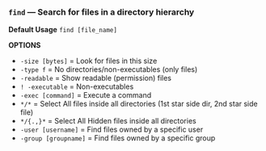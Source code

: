 ### `find` — Search for files in a directory hierarchy

**Default Usage**
	`find [file_name]` 

**OPTIONS**
- `-size [bytes]` = Look for files in this size
- `-type f` = No directories/non-executables (only files)
- `-readable` = Show readable (permission) files
- `! -executable` = Non-executables
- `-exec [command]` = Execute a command
- ` */* ` = Select All files inside all directories (1st star side dir, 2nd star side file)
- ` */{.,}* ` = Select All Hidden files inside all directories
- `-user [username]` = Find files owned by a specific user
- `-group [groupname]` = Find files owned by a specific group
